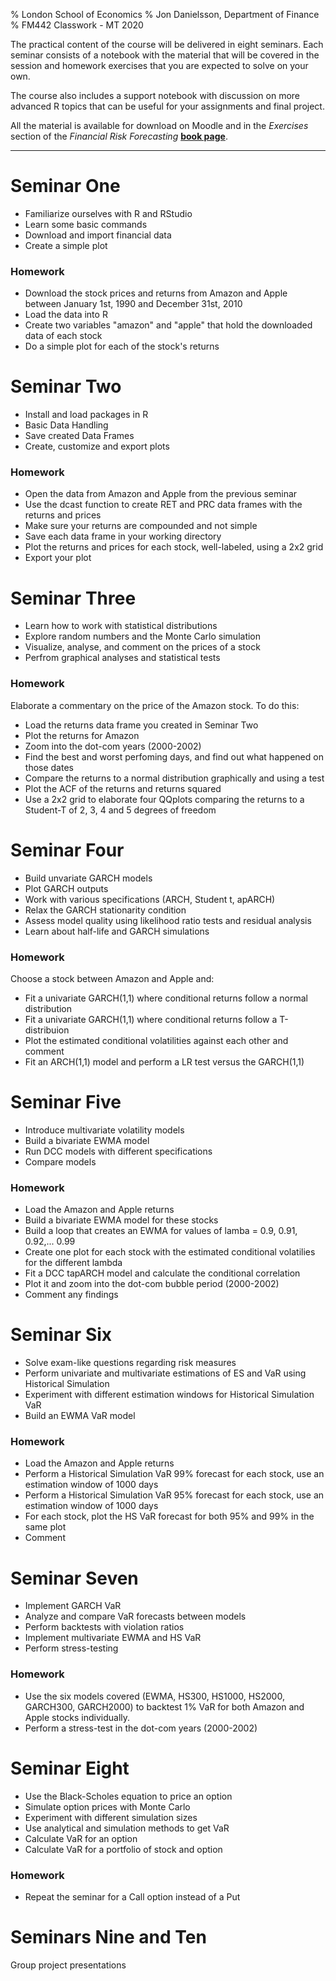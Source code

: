 % London School of Economics
% Jon Danielsson, Department of Finance
% FM442 Classwork - MT 2020

The practical content of the course will be delivered in eight seminars. Each seminar consists of a notebook with the material that will be covered in the session and homework exercises that you are expected to solve on your own. 

The course also includes a support notebook with discussion on more advanced R topics that can be useful for your assignments and final project.

All the material is available for download on Moodle and in the  _Exercises_ section of the *Financial Risk Forecasting* [**book page**](https://www.financialriskforecasting.com/exercises/).

***

# Seminar One

* Familiarize ourselves with R and RStudio
* Learn some basic commands
* Download and import financial data
* Create a simple plot

### Homework

* Download the stock prices and returns from Amazon and Apple between January 1st, 1990 and December 31st, 2010
* Load the data into R
* Create two variables "amazon" and "apple" that hold the downloaded data of each stock
* Do a simple plot for each of the stock's returns


# Seminar Two

* Install and load packages in R
* Basic Data Handling
* Save created Data Frames
* Create, customize and export plots

### Homework

* Open the data from Amazon and Apple from the previous seminar
* Use the dcast function to create RET and PRC data frames with the returns and prices 
* Make sure your returns are compounded and not simple
* Save each data frame in your working directory
* Plot the returns and prices for each stock, well-labeled, using a 2x2 grid
* Export your plot


# Seminar Three

* Learn how to work with statistical distributions
* Explore random numbers and the Monte Carlo simulation
* Visualize, analyse, and comment on the prices of a stock
* Perfrom graphical analyses and statistical tests

### Homework

Elaborate a commentary on the price of the Amazon stock. To do this:

* Load the returns data frame you created in Seminar Two
* Plot the returns for Amazon 
* Zoom into the dot-com years (2000-2002)
* Find the best and worst perfoming days, and find out what happened on those dates
* Compare the returns to a normal distribution graphically and using a test
* Plot the ACF of the returns and returns squared
* Use a 2x2 grid to elaborate four QQplots comparing the returns to a Student-T of 2, 3, 4 and 5 degrees of freedom


# Seminar Four

* Build unvariate GARCH models
* Plot GARCH outputs
* Work with various specifications (ARCH, Student t, apARCH)
* Relax the GARCH stationarity condition
* Assess model quality using likelihood ratio tests and residual analysis
* Learn about half-life and GARCH simulations

### Homework

Choose a stock between Amazon and Apple and:

* Fit a univariate GARCH(1,1) where conditional returns follow a normal distribution
* Fit a univariate GARCH(1,1) where conditional returns follow a T-distribuion
* Plot the estimated conditional volatilities against each other and comment
* Fit an ARCH(1,1) model and perform a LR test versus the GARCH(1,1)


# Seminar Five

* Introduce multivariate volatility models
* Build a bivariate EWMA model
* Run DCC models with different specifications
* Compare models

### Homework

* Load the Amazon and Apple returns
* Build a bivariate EWMA model for these stocks
* Build a loop that creates an EWMA for values of lamba = 0.9, 0.91, 0.92,... 0.99
* Create one plot for each stock with the estimated conditional volatilies for the different lambda
* Fit a DCC tapARCH model and calculate the conditional correlation
* Plot it and zoom into the dot-com bubble period (2000-2002)
* Comment any findings


# Seminar Six

* Solve exam-like questions regarding risk measures
* Perform univariate and multivariate estimations of ES and VaR using Historical Simulation
* Experiment with different estimation windows for Historical Simulation VaR
* Build an EWMA VaR model

### Homework

* Load the Amazon and Apple returns
* Perform a Historical Simulation VaR 99% forecast for each stock, use an estimation window of 1000 days
* Perform a Historical Simulation VaR 95% forecast for each stock, use an estimation window of 1000 days
* For each stock, plot the HS VaR forecast for both 95% and 99% in the same plot
* Comment


# Seminar Seven

* Implement GARCH VaR
* Analyze and compare VaR forecasts between models
* Perform backtests with violation ratios
* Implement multivariate EWMA and HS VaR
* Perform stress-testing

### Homework

* Use the six models covered (EWMA, HS300, HS1000, HS2000, GARCH300, GARCH2000) to backtest 1% VaR for both Amazon and Apple stocks individually. 
* Perform a stress-test in the dot-com years (2000-2002)

 
# Seminar Eight

* Use the Black-Scholes equation to price an option
* Simulate option prices with Monte Carlo
* Experiment with different simulation sizes
* Use analytical and simulation methods to get VaR
* Calculate VaR for an option
* Calculate VaR for a portfolio of stock and option 

### Homework

* Repeat the seminar for a Call option instead of a Put

 
# Seminars Nine and Ten

Group project presentations